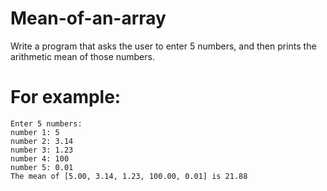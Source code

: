 # Mean-of-an-array
Write a program that asks the user to enter 5 numbers, and then prints the arithmetic mean of those numbers.

# For example:
    Enter 5 numbers:
    number 1: 5
    number 2: 3.14
    number 3: 1.23
    number 4: 100
    number 5: 0.01
    The mean of [5.00, 3.14, 1.23, 100.00, 0.01] is 21.88
